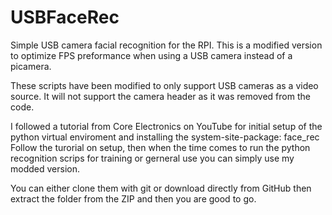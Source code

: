 # USBFaceRec
Simple USB camera facial recognition for the RPI. This is a modified version to optimize FPS preformance when using a USB camera instead of a picamera.

These scripts have been modified to only support USB cameras as a video source. It will not support the camera header as it was removed from the code.

I followed a tutorial from Core Electronics on YouTube for initial setup of the python virtual enviroment and installing the system-site-package: face_rec
Follow the turorial on setup, then when the time comes to run the python recognition scrips for training or gerneral use you can simply use my modded version.

You can either clone them with git or download directly from GitHub then extract the folder from the ZIP and then you are good to go. 
